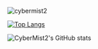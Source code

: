 <p align="left"><img src="https://komarev.com/ghpvc/?username=cybermist2" alt="cybermist2"/> </p>

[![Top Langs](https://github-readme-stats.vercel.app/api/top-langs/?username=cybermist2&theme=dark&layout=compact&hide=roff,assembly,yacc,objective-c)](https://github.com/cybermist2/github-readme-stats)


![CyberMist2's GitHub stats](https://github-readme-stats.vercel.app/api?username=CyberMist2&show_icons=true&theme=merko)

<!--
**CyberMist2/CyberMist2** is a ✨ _special_ ✨ repository because its `README.md` (this file) appears on your GitHub profile.

Here are some ideas to get you started:

- 🔭 I’m currently working on ...
- 🌱 I’m currently learning ...
- 👯 I’m looking to collaborate on ...
- 🤔 I’m looking for help with ...
- 💬 Ask me about ...
- 📫 How to reach me: ...
- 😄 Pronouns: ...
- ⚡ Fun fact: ...
-->
